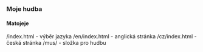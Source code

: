 ### Moje hudba
#### Matojeje
/index.html - výběr jazyka
/en/index.html - anglická stránka
/cz/index.html - česká stránka
/mus/ - složka pro hudbu
